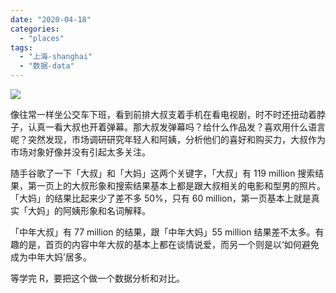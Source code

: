 ```yaml
---
date: "2020-04-18"
categories: 
  - "places"
tags: 
  - "上海-shanghai"
  - "数据-data"
---
```


![](https://f000.backblazeb2.com/file/quietpark/IMG_20200414_173432.jpg)

像往常一样坐公交车下班，看到前排大叔支着手机在看电视剧，时不时还扭动着脖子，认真一看大叔也开着弹幕。那大叔发弹幕吗？给什么作品发？喜欢用什么语言呢？突然发现，市场调研研究年轻人和阿姨，分析他们的喜好和购买力，大叔作为市场对象好像并没有引起太多关注。  
  
随手谷歌了一下「大叔」和「大妈」这两个关键字，「大叔」有 119 million 搜索结果，第一页上的大叔形象和搜索结果基本上都是跟大叔相关的电影和型男的照片。「大妈」的结果比起来少了差不多 50%，只有 60 million，第一页基本上就是真实「大妈」的阿姨形象和名词解释。  
  
「中年大叔」有 77 million 的结果，跟「中年大妈」55 million 结果差不太多。有趣的是，首页的内容中年大叔的基本上都在谈情说爱，而另一个则是以‘如何避免成为中年大妈’居多。  
  
等学完 R，要把这个做一个数据分析和对比。
